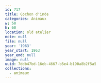 ```yaml
---
id: 717
title: Cochon d'inde
categories: Animaux
w: 50
h: 60
location: old atelier
note: null
file: null
year: '1963'
year_start: 1963
year_end: null
image: null
uuid: 7ddb47bd-16eb-4667-b5e4-b190a8b2f5a5
collections:
  - animaux
---
```


